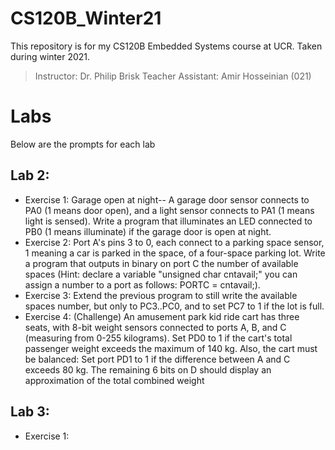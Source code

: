 # CS120B_Winter21
This repository is for my CS120B Embedded Systems course at UCR. Taken during winter 2021. 
  > Instructor: Dr. Philip Brisk 
  > Teacher Assistant: Amir Hosseinian (021)

# Labs
Below are the prompts for each lab
## Lab 2:
  - Exercise 1: Garage open at night-- A garage door sensor connects to PA0 (1 means door open), and a light sensor connects to PA1 (1 means light is sensed). Write a program that illuminates an LED connected to PB0 (1 means illuminate) if the garage door is open at night.
  - Exercise 2: Port A's pins 3 to 0, each connect to a parking space sensor, 1 meaning a car is parked in the space, of a four-space parking lot. Write a program that outputs in binary on port C the number of available spaces (Hint: declare a variable "unsigned char cntavail;" you can assign a number to a port as follows: PORTC = cntavail;).
  - Exercise 3: Extend the previous program to still write the available spaces number, but only to PC3..PC0, and to set PC7 to 1 if the lot is full. 
  - Exercise 4: (Challenge) An amusement park kid ride cart has three seats, with 8-bit weight sensors connected to ports A, B, and C (measuring from 0-255 kilograms). Set PD0 to 1 if the cart's total passenger weight exceeds the maximum of 140 kg. Also, the cart must be balanced: Set port PD1 to 1 if the difference between A and C exceeds 80 kg.  The remaining 6 bits on D should display an approximation of the total combined weight
  
## Lab 3:
  - Exercise 1: 
